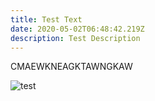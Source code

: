 ```yaml
---
title: Test Text
date: 2020-05-02T06:48:42.219Z
description: Test Description
---
```

CMAEWKNEAGKTAWNGKAW



![test](/img/suc-infographic-spoofing.png "Wow")